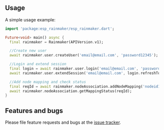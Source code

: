 

## Usage

A simple usage example:

```dart
import 'package:esp_rainmaker/esp_rainmaker.dart';

Future<void> main() async {
  final rainmaker = Rainmaker(APIVersion.v1);

  //Create new user
  await rainmaker.user.createUser('email@email.com', 'password12345');

  //Login and extend session
  final login = await rainmaker.user.login('email@email.com', 'password12345');
  await rainmaker.user.extendSession('email@email.com', login.refreshToken);

  //Add node mapping and check status
  final reqId = await rainmaker.nodeAssociation.addNodeMapping('nodeid1234', 'very_secret_key');
  await rainmaker.nodeAssociation.getMappingStatus(reqId);
}
```

## Features and bugs

Please file feature requests and bugs at the [issue tracker][tracker].

[tracker]: http://example.com/issues/replaceme
